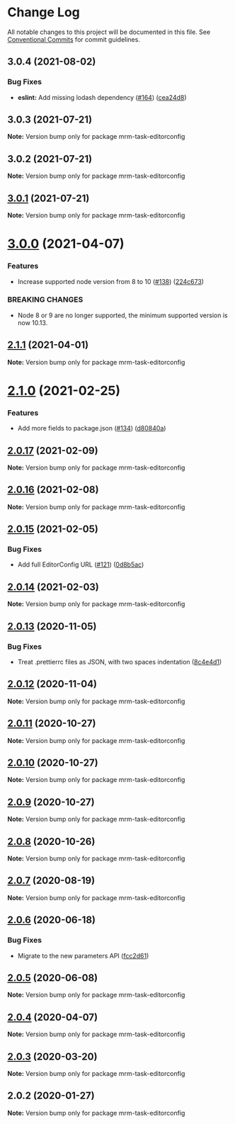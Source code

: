 # Change Log

All notable changes to this project will be documented in this file.
See [Conventional Commits](https://conventionalcommits.org) for commit guidelines.

## 3.0.4 (2021-08-02)


### Bug Fixes

* **eslint:** Add missing lodash dependency ([#164](https://github.com/sapegin/mrm/issues/164)) ([cea24d8](https://github.com/sapegin/mrm/commit/cea24d80d031c835519db595a3da6a16556be28f))





## 3.0.3 (2021-07-21)

**Note:** Version bump only for package mrm-task-editorconfig





## 3.0.2 (2021-07-21)

**Note:** Version bump only for package mrm-task-editorconfig





## [3.0.1](https://github.com/sapegin/mrm/compare/mrm-task-editorconfig@3.0.0...mrm-task-editorconfig@3.0.1) (2021-07-21)

**Note:** Version bump only for package mrm-task-editorconfig





# [3.0.0](https://github.com/sapegin/mrm/compare/mrm-task-editorconfig@2.1.1...mrm-task-editorconfig@3.0.0) (2021-04-07)


### Features

* Increase supported node version from 8 to 10 ([#138](https://github.com/sapegin/mrm/issues/138)) ([224c673](https://github.com/sapegin/mrm/commit/224c67332ee71b9e275dbea1435cd9088852ff6f))


### BREAKING CHANGES

* Node 8 or 9 are no longer supported, the minimum supported version is now 10.13.





## [2.1.1](https://github.com/sapegin/mrm/compare/mrm-task-editorconfig@2.1.0...mrm-task-editorconfig@2.1.1) (2021-04-01)

**Note:** Version bump only for package mrm-task-editorconfig





# [2.1.0](https://github.com/sapegin/mrm/compare/mrm-task-editorconfig@2.0.17...mrm-task-editorconfig@2.1.0) (2021-02-25)


### Features

* Add more fields to package.json ([#134](https://github.com/sapegin/mrm/issues/134)) ([d80840a](https://github.com/sapegin/mrm/commit/d80840a5e771976ef38cdf8a3b535a412e1097f6))





## [2.0.17](https://github.com/sapegin/mrm/compare/mrm-task-editorconfig@2.0.16...mrm-task-editorconfig@2.0.17) (2021-02-09)

**Note:** Version bump only for package mrm-task-editorconfig





## [2.0.16](https://github.com/sapegin/mrm/compare/mrm-task-editorconfig@2.0.15...mrm-task-editorconfig@2.0.16) (2021-02-08)

**Note:** Version bump only for package mrm-task-editorconfig





## [2.0.15](https://github.com/sapegin/mrm/compare/mrm-task-editorconfig@2.0.14...mrm-task-editorconfig@2.0.15) (2021-02-05)


### Bug Fixes

* Add full EditorConfig URL ([#121](https://github.com/sapegin/mrm/issues/121)) ([0d8b5ac](https://github.com/sapegin/mrm/commit/0d8b5acde1bbd7c5829d5fc4ff39fd4fd03d7b2c))





## [2.0.14](https://github.com/sapegin/mrm/compare/mrm-task-editorconfig@2.0.13...mrm-task-editorconfig@2.0.14) (2021-02-03)

**Note:** Version bump only for package mrm-task-editorconfig





## [2.0.13](https://github.com/sapegin/mrm/compare/mrm-task-editorconfig@2.0.12...mrm-task-editorconfig@2.0.13) (2020-11-05)


### Bug Fixes

* Treat .prettierrc files as JSON, with two spaces indentation ([8c4e4d1](https://github.com/sapegin/mrm/commit/8c4e4d1fed91e78f65f1b3efec84fee4fd913e1b))





## [2.0.12](https://github.com/sapegin/mrm/compare/mrm-task-editorconfig@2.0.11...mrm-task-editorconfig@2.0.12) (2020-11-04)

**Note:** Version bump only for package mrm-task-editorconfig





## [2.0.11](https://github.com/sapegin/mrm/compare/mrm-task-editorconfig@2.0.10...mrm-task-editorconfig@2.0.11) (2020-10-27)

**Note:** Version bump only for package mrm-task-editorconfig





## [2.0.10](https://github.com/sapegin/mrm/compare/mrm-task-editorconfig@2.0.9...mrm-task-editorconfig@2.0.10) (2020-10-27)

**Note:** Version bump only for package mrm-task-editorconfig





## [2.0.9](https://github.com/sapegin/mrm/compare/mrm-task-editorconfig@2.0.8...mrm-task-editorconfig@2.0.9) (2020-10-27)

**Note:** Version bump only for package mrm-task-editorconfig





## [2.0.8](https://github.com/sapegin/mrm/compare/mrm-task-editorconfig@2.0.7...mrm-task-editorconfig@2.0.8) (2020-10-26)

**Note:** Version bump only for package mrm-task-editorconfig





## [2.0.7](https://github.com/sapegin/mrm/compare/mrm-task-editorconfig@2.0.6...mrm-task-editorconfig@2.0.7) (2020-08-19)

**Note:** Version bump only for package mrm-task-editorconfig





## [2.0.6](https://github.com/sapegin/mrm/compare/mrm-task-editorconfig@2.0.5...mrm-task-editorconfig@2.0.6) (2020-06-18)


### Bug Fixes

* Migrate to the new parameters API ([fcc2d61](https://github.com/sapegin/mrm/commit/fcc2d61be7ec720b0cd4c45e3cb65c6f543a45fb))





## [2.0.5](https://github.com/sapegin/mrm/compare/mrm-task-editorconfig@2.0.4...mrm-task-editorconfig@2.0.5) (2020-06-08)

**Note:** Version bump only for package mrm-task-editorconfig





## [2.0.4](https://github.com/sapegin/mrm/compare/mrm-task-editorconfig@2.0.3...mrm-task-editorconfig@2.0.4) (2020-04-07)

**Note:** Version bump only for package mrm-task-editorconfig





## [2.0.3](https://github.com/sapegin/mrm/compare/mrm-task-editorconfig@2.0.2...mrm-task-editorconfig@2.0.3) (2020-03-20)

**Note:** Version bump only for package mrm-task-editorconfig





## 2.0.2 (2020-01-27)

**Note:** Version bump only for package mrm-task-editorconfig
